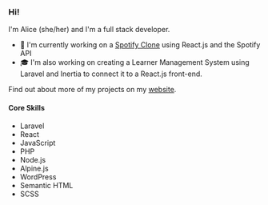 ### Hi!

I'm Alice (she/her) and I'm a full stack developer.

- 🎵 I'm currently working on a [Spotify Clone](https://github.com/AliceKLWilliams/spotify-clone) using React.js and the Spotify API
- 🎓 I'm also working on creating a Learner Management System using Laravel and Inertia to connect it to a React.js front-end.

Find out about more of my projects on my [website](http://www.alicewilliams.uk/).

#### Core Skills
- Laravel
- React
- JavaScript
- PHP
- Node.js
- Alpine.js
- WordPress
- Semantic HTML
- SCSS
